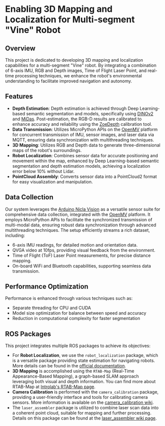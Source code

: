 # Enabling 3D Mapping and Localization for Multi-segment "Vine" Robot

## Overview
This project is dedicated to developing 3D mapping and localization capabilities for a multi-segment "Vine" robot. By integrating a combination of 6-axis IMU, RGB and Depth images, Time of Flight Laser Point, and real-time processing techniques, we enhance the robot's environmental understanding to facilitate improved navigation and autonomy.

## Features
- **Depth Estimation**: Depth estimation is achieved through Deep Learning-based semantic segmentation and models, specifically using [DINOv2](https://github.com/isl-org/ZoeDepth) and [MiDas](https://github.com/isl-org/MiDaS). Post-estimation, the RGB-D results are calibrated to enhance accuracy and reliability using the [ZoeDepth](https://github.com/isl-org/ZoeDepth) calibration tool. 
- **Data Transmission**: Utilizes MicroPython APIs on the [OpenMV](https://openmv.io/) platform for concurrent transmission of IMU, sensor images, and laser data via MQTT, ensuring data synchronization with multithreading techniques.
- **3D Mapping**: Utilizes RGB and Depth data to generate three-dimensional maps of the robot's surroundings.
- **Robot Localization**: Combines sensor data for accurate positioning and movement within the map, enhanced by Deep Learning-based semantic segmentation and depth estimation models, achieving a localization error below 10% without Lidar.
- **PointCloud Assembly**: Converts sensor data into a PointCloud2 format for easy visualization and manipulation.

## Data Collection

Our system leverages the [Arduino Nicla Vision](https://store.arduino.cc/products/nicla-vision) as a versatile sensor suite for comprehensive data collection, integrated with the [OpenMV](https://openmv.io/) platform. It employs MicroPython APIs to facilitate the synchronized transmission of multi-modal data, ensuring robust data synchronization through advanced multithreading techniques. The setup efficiently streams a rich dataset, including:

- 6-axis IMU readings, for detailed motion and orientation data.
- QVGA video at 10fps, providing visual feedback from the environment.
- Time of Flight (ToF) Laser Point measurements, for precise distance mapping.
- On-board WiFi and Bluetooth capabilities, supporting seamless data transmission.


## Performance Optimization
Performance is enhanced through various techniques such as:
- Separate threading for CPU and CUDA
- Model size optimization for balance between speed and accuracy
- Reduction in computational complexity for faster segmentation

## ROS Packages
This project integrates multiple ROS packages to achieve its objectives:
- For **Robot Localization**, we use the `robot_localization` package, which is a versatile package providing state estimation for navigating robots. More details can be found in the [official documentation](https://docs.ros.org/en/melodic/api/robot_localization/html/index.html).
- **3D Mapping** is accomplished using the `RTAB-Map` (Real-Time Appearance-Based Mapping), a graph-based SLAM approach leveraging both visual and depth information. You can find more about RTAB-Map at [Introlab's RTAB-Map page](https://introlab.github.io/rtabmap/).
- **Camera Calibration** is performed with the `camera_calibration` package, providing a user-friendly interface and tools for calibrating camera sensors. More information is available on the [camera_calibration wiki](https://wiki.ros.org/camera_calibration).
- The `laser_assembler` package is utilized to combine laser scan data into a coherent point cloud, suitable for mapping and further processing. Details on this package can be found at the [laser_assembler wiki page](https://wiki.ros.org/laser_assembler).
